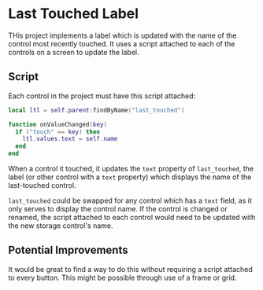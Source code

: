 # Last Touched Label
THis project implements a label which is updated with the name of the control most recently touched. It uses a script attached to each of the controls on a screen to update the label.

## Script
Each control in the project must have this script attached:

``` Lua
local ltl = self.parent:findByName("last_touched")

function onValueChanged(key)
  if ("touch" == key) then
    ltl.values.text = self.name
  end
end
```

When a control it touched, it updates the `text` property of `last_touched`, the label (or other control with a `text` property) which displays the name of the last-touched control.

`last_touched` could be swapped for any control which has a `text` field, as it only serves to display the control name. If the control is changed or renamed, the script attached to each control would need to be updated with the new storage control's name.

## Potential Improvements
It would be great to find a way to do this without requiring a script attached to every button. This might be possible through use of a frame or grid.